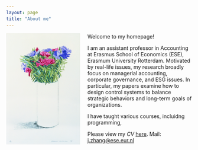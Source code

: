 ```yaml
---
layout: page
title: "About me"
---
```


<img style="border: 0px solid ; width: 200px; height: 300px; float: left; padding-right:20px" src="images/david-hockney-vase.jpg" alt="hi" class="inline-block">
Welcome to my homepage!

I am an assistant professor in Accounting at Erasmus School of Economics (ESE), Erasmum University Rotterdam. Motivated by real-life issues, my research broadly focus on managerial accounting, corporate governance, and ESG issues. In particular, my papers examine how to design control systems to balance strategic behaviors and long-term goals of organizations. 

I have taught various courses, incluidng programming, 

Please view my *CV* [here](https://). 
Mail: [j.zhang@ese.eur.nl](mailto:j.zhang@ese.eur.nl)


